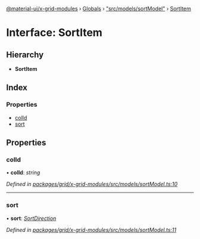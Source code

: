 [@material-ui/x-grid-modules](../README.md) › [Globals](../globals.md) › ["src/models/sortModel"](../modules/_src_models_sortmodel_.md) › [SortItem](_src_models_sortmodel_.sortitem.md)

# Interface: SortItem

## Hierarchy

* **SortItem**

## Index

### Properties

* [colId](_src_models_sortmodel_.sortitem.md#colid)
* [sort](_src_models_sortmodel_.sortitem.md#sort)

## Properties

###  colId

• **colId**: *string*

*Defined in [packages/grid/x-grid-modules/src/models/sortModel.ts:10](https://github.com/mui-org/material-ui-x/blob/a679779/packages/grid/x-grid-modules/src/models/sortModel.ts#L10)*

___

###  sort

• **sort**: *[SortDirection](../modules/_src_models_sortmodel_.md#sortdirection)*

*Defined in [packages/grid/x-grid-modules/src/models/sortModel.ts:11](https://github.com/mui-org/material-ui-x/blob/a679779/packages/grid/x-grid-modules/src/models/sortModel.ts#L11)*
